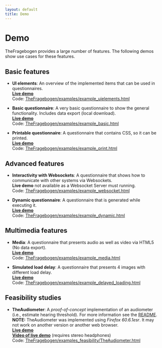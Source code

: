 ```yaml
---
layout: default
title: Demo
---
```


Demo
===

TheFragebogen provides a large number of features.
The following demos show use cases for these features.  

Basic features
---

* __UI elements__: An overview of the implemented items that can be used in questionnaires.  
  __[Live demo](/thefragebogen/examples/example_uielements.html)__  
  Code: [TheFragebogen/examples/example_uielements.html](https://github.com/TheFragebogen/TheFragebogen/blob/master/examples/example_uielements.html)  

* __Basic questionnaire__: A very basic questionnaire to show the general functionality. Includes data export (local download).  
  __[Live demo](/thefragebogen/examples/example_basic.html)__  
  Code: [TheFragebogen/examples/example_basic.html](https://github.com/TheFragebogen/TheFragebogen/blob/master/examples/example_basic.html)  

* __Printable questionnaire__: A questionnaire that contains CSS, so it can be printed.  
  __[Live demo](/thefragebogen/examples/example_print.html)__  
   Code: [TheFragebogen/examples/example_print.html](https://github.com/TheFragebogen/TheFragebogen/blob/master/examples/example_print.html)  

Advanced features
---

* __Interactivity with Websockets__: A questionnaire that shows how to communicate with other systems via Websockets.  
  __Live demo__ not available as a Websocket Server must running.  
   Code: [TheFragebogen/examples/example_websocket.html](https://github.com/TheFragebogen/TheFragebogen/blob/master/examples/example_websockets.html)  

* __Dynamic questionnaire__: A questionnaire that is generated while executing it.  
  __[Live demo](/thefragebogen/examples/example_dynamic.html)__  
   Code: [TheFragebogen/examples/example_dynamic.html](https://github.com/TheFragebogen/TheFragebogen/blob/master/examples/example_dynamic.html)  

Multimedia features
---

* __Media__: A questionnaire that presents audio as well as video via HTML5 (No data export).  
  __[Live demo](/thefragebogen/examples/example_media.html)__  
   Code: [TheFragebogen/examples/example_media.html](https://github.com/TheFragebogen/TheFragebogen/blob/master/examples/example_media.html)  

* __Simulated load delay__: A questionnaire that presents 4 images with different load delay.  
 __[Live demo](/thefragebogen/examples/example_delayed_loading.html)__  
 Code: [TheFragebogen/examples/example_delayed_loading.html](https://github.com/TheFragebogen/TheFragebogen/blob/master/examples/example_delayed_loading.html)  

Feasibility studies
---

* __TheAudiometer__: A _proof-of-concept_ implementation of an audiometer (i.e., estimate hearing threshold).
  For more information see the [README](https://github.com/TheFragebogen/TheFragebogen/blob/master/examples_feasibility/TheAudiometer/README.md).  
  __NOTE:__ TheAudiometer was implemented using _Firefox 60.6.1esr_. It may not work on another version or another web browser.  
  __[Live demo](/thefragebogen/examples_feasibility/TheAudiometer/TheAudiometer.html)__  
  __[Video of live demo](/thefragebogen/examples_feasibility/TheAudiometer-demo.webm)__ (requires stereo headphones)      
  Code: [TheFragebogen/examples_feasibility/TheAudiometer.html](https://github.com/TheFragebogen/TheFragebogen/blob/master/examples_feasibility/TheAudiometer/TheAudiometer.html)  
